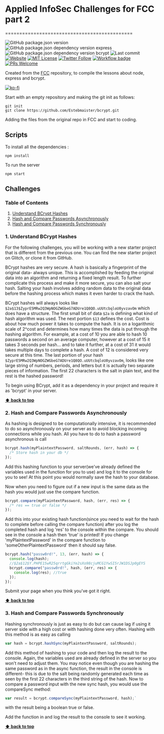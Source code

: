 # Applied InfoSec Challenges for FCC part 2

=============================================

![GitHub package.json version][gh-pack-json-v] ![GitHub package.json dependency version express][gh-pack-json-dep-v-express] ![GitHub package.json dependency version bcrypt][gh-pack-json-dep-v-bcrypt] ![Last commit][last-commit-bdg] [![Website][website-bdg]][website] [![MIT License][license-bdg]][license] [![Twitter Follow][twitter-bdg]][twitter]
[![Workflow badge][workflow-bdg]][glitch-workflow] [![PRs Welcome][prs-bdg]][prs-site]

Created from the [FCC](https://freecodecamp.com) repository, to compile the lessons about node, express and bcrypt.

[![ko-fi](https://www.ko-fi.com/img/githubbutton_sm.svg)](https://ko-fi.com/F1F31OD9K)

Start with an empty repository and making the git init as follows:

```shell
git init
git clone https://github.com/Estebmaister/bcrypt.git
```

Adding the files from the original repo in FCC and start to coding.

## Scripts

To install all the dependencies :

```shell
npm install
```

To run the server

```shell
npm start
```

## Challenges

### Table of Contents

1. [Understand BCrypt Hashes](#1-understand-bcrypt-ashes)
1. [Hash and Compare Passwords Asynchronously](#2-hash-and-compare-passwords-asynchronously)
1. [Hash and Compare Passwords Synchronously](#3-hash-and-compare-passwords-synchronously)

### 1. Understand BCrypt Hashes

For the following challenges, you will be working with a new starter project that is different from the previous one. You can find the new starter project on Glitch, or clone it from GitHub.

BCrypt hashes are very secure. A hash is basically a fingerprint of the original data- always unique. This is accomplished by feeding the original data into an algorithm and returning a fixed length result. To further complicate this process and make it more secure, you can also salt your hash. Salting your hash involves adding random data to the original data before the hashing process which makes it even harder to crack the hash.

BCrypt hashes will always looks like `$2a$13$ZyprE5MRw2Q3WpNOGZWGbeG7ADUre1Q8QO.uUUtcbqloU0yvzavOm` which does have a structure. The first small bit of data `$2a` is defining what kind of hash algorithm was used. The next portion `$13` defines the cost. Cost is about how much power it takes to compute the hash. It is on a logarithmic scale of 2^cost and determines how many times the data is put through the hashing algorithm. For example, at a cost of 10 you are able to hash 10 passwords a second on an average computer, however at a cost of 15 it takes 3 seconds per hash... and to take it further, at a cost of 31 it would takes multiple days to complete a hash. A cost of 12 is considered very secure at this time. The last portion of your hash `$ZyprE5MRw2Q3WpNOGZWGbeG7ADUre1Q8QO.uUUtcbqloU0yvzavOm`, looks like one large string of numbers, periods, and letters but it is actually two separate pieces of information. The first 22 characters is the salt in plain text, and the rest is the hashed password!

To begin using BCrypt, add it as a dependency in your project and require it as 'bcrypt' in your server.

**[⬆ back to top](#table-of-contents)**

### 2. Hash and Compare Passwords Asynchronously

As hashing is designed to be computationally intensive, it is recommended to do so asynchronously on your server as to avoid blocking incoming connections while you hash. All you have to do to hash a password asynchronous is call

```js
bcrypt.hash(myPlaintextPassword, saltRounds, (err, hash) => {
  /* Store hash in your db */
});
```

Add this hashing function to your server(we've already defined the variables used in the function for you to use) and log it to the console for you to see! At this point you would normally save the hash to your database.

Now when you need to figure out if a new input is the same data as the hash you would just use the compare function.

```js
bcrypt.compare(myPlaintextPassword, hash, (err, res) => {
  /* res == true or false */
});
```

Add this into your existing hash function(since you need to wait for the hash to complete before calling the compare function) after you log the completed hash and log 'res' to the console within the compare. You should see in the console a hash then 'true' is printed! If you change 'myPlaintextPassword' in the compare function to 'someOtherPlaintextPassword' then it should say false.

```js
bcrypt.hash("passw0rd!", 13, (err, hash) => {
  console.log(hash);
  //$2a$12$Y.PHPE15wR25qrrtgGkiYe2sXo98cjuMCG1YwSI5rJW1DSJp0gEYS
  bcrypt.compare("passw0rd!", hash, (err, res) => {
    console.log(res); //true
  });
});
```

Submit your page when you think you've got it right.

**[⬆ back to top](#table-of-contents)**

### 3. Hash and Compare Passwords Synchronously

Hashing synchronously is just as easy to do but can cause lag if using it server side with a high cost or with hashing done very often. Hashing with this method is as easy as calling

```js
var hash = bcrypt.hashSync(myPlaintextPassword, saltRounds);
```

Add this method of hashing to your code and then log the result to the console. Again, the variables used are already defined in the server so you won't need to adjust them. You may notice even though you are hashing the same password as in the async function, the result in the console is different- this is due to the salt being randomly generated each time as seen by the first 22 characters in the third string of the hash. Now to compare a password input with the new sync hash, you would use the compareSync method:

```js
var result = bcrypt.compareSync(myPlaintextPassword, hash);`
```

with the result being a boolean true or false.

Add the function in and log the result to the console to see it working.

**[⬆ back to top](#table-of-contents)**

<!-- General links -->

[changelog]: ./CHANGELOG.md
[version-bdg]: https://img.shields.io/badge/version-1.0.0-blue.svg?style=plastic
[license]: ./LICENSE
[prs-bdg]: https://img.shields.io/badge/PRs-welcome-brightgreen.svg?style=flat
[prs-site]: (https://egghead.io/courses/how-to-contribute-to-an-open-source-project-on-github)
[twitter]: https://twitter.com/estebmaister
[twitter-bdg]: https://img.shields.io/twitter/follow/estebmaister?label=Follow&style=social

<!-- Repo badges links -->

[license-bdg]: https://img.shields.io/github/license/estebmaister/bcrypt?style=plastic
[last-commit-bdg]: https://img.shields.io/github/last-commit/estebmaister/bcrypt?style=plastic&logo=git&logoColor=white
[language-count-bdg]: https://img.shields.io/github/languages/count/estebmaister/bcrypt?style=plastic&logo=visual-studio-code
[top-language-bdg]: https://img.shields.io/github/languages/top/estebmaister/bcrypt?style=plastic&logo=freecodecamp
[repo-size-bdg]: https://img.shields.io/github/repo-size/estebmaister/bcrypt?style=plastic
[code-size-bdg]: https://img.shields.io/github/languages/code-size/estebmaister/bcrypt?style=plastic
[gh-pack-json-v]: https://img.shields.io/github/package-json/v/estebmaister/bcrypt?color=blue&style=plastic&logo=github
[gh-pack-json-dep-v-express]: https://img.shields.io/github/package-json/dependency-version/estebmaister/bcrypt/express?style=plastic&logo=express
[gh-pack-json-dep-v-bcrypt]: https://img.shields.io/github/package-json/dependency-version/estebmaister/bcrypt/bcrypt?style=plastic&logo=bcrypt

<!-- Glitch web and workflow -->

[website]: https://bcrypt-esteb.glitch.me
[website-bdg]: https://img.shields.io/website?down_color=violet&down_message=sleeping&label=servidor&logo=glitch&logoColor=white&style=plastic&up_color=green&up_message=online&url=https%3A%2F%2Fbcrypt-esteb.glitch.me
[workflow-bdg]: https://github.com/estebmaister/bcrypt/workflows/Glitch%20Sync/badge.svg
[glitch-workflow]: https://github.com/Estebmaister/bcrypt/blob/master/.github/workflows/main.yml
